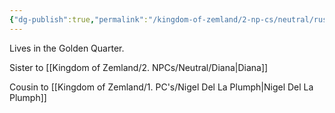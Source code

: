 ```yaml
---
{"dg-publish":true,"permalink":"/kingdom-of-zemland/2-np-cs/neutral/rus/","tags":["Neutral"]}
---
```


Lives in the Golden Quarter.

Sister to [[Kingdom of Zemland/2. NPCs/Neutral/Diana\|Diana]] 

Cousin to [[Kingdom of Zemland/1. PC's/Nigel Del La Plumph\|Nigel Del La Plumph]] 